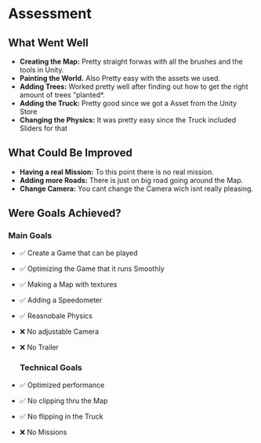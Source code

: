 # Assessment
## What Went Well
* **Creating the Map:** Pretty straight forwas with all the brushes and the tools in Unity.
* **Painting the World.** Also Pretty easy with the assets we used.
* **Adding Trees:** Worked pretty well after finding out how to get the right amount of trees "planted*.
* **Adding the Truck:** Pretty good since we got a Asset from the Unity Store
* **Changing the Physics:** It was pretty easy since the Truck included Sliders for that

## What Could Be Improved
* **Having a real Mission:** To this point there is no real mission.
* **Adding more Roads:** There is just on big road going around the Map.
* **Change Camera:** You cant change the Camera wich isnt really pleasing.

## Were Goals Achieved?
### Main Goals
* ✅ Create a Game that can be played
* ✅ Optimizing the Game that it runs Smoothly
* ✅ Making a Map with textures
* ✅ Adding a Speedometer
* ✅ Reasnobale Physics
* ❌ No adjustable Camera
* ❌ No Trailer

  ### Technical Goals
* ✅ Optimized performance
* ✅ No clipping thru the Map
* ✅ No flipping in the Truck
* ❌ No Missions

